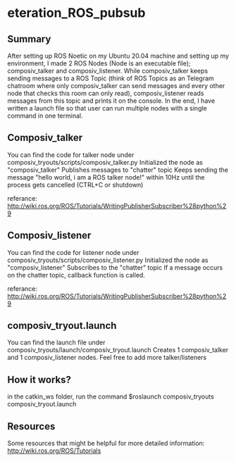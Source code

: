 # eteration_ROS_pubsub

## Summary

After setting up ROS Noetic on my Ubuntu 20.04 machine and setting up my environment, I made 2 ROS Nodes (Node is an executable file); composiv_talker and composiv_listener.
While composiv_talker keeps sending messages to a ROS Topic (think of ROS Topics as an Telegram chatroom where only composiv_talker can send messages and every other node that checks this room can only read), composiv_listener reads messages from this topic and prints it on the console.
In the end, I have written a launch file so that user can run multiple nodes with a single command in one terminal.

## Composiv_talker
You can find the code for talker node under composiv_tryouts/scripts/composiv_talker.py
Initialized the node as "composiv_talker" 
Publishes messages to "chatter" topic
Keeps sending the message "hello world, i am a ROS talker node!" within 10Hz until the process gets cancelled (CTRL+C or shutdown)

referance: http://wiki.ros.org/ROS/Tutorials/WritingPublisherSubscriber%28python%29
## Composiv_listener
You can find the code for listener node under composiv_tryouts/scripts/composiv_listener.py
Initialized the node as "composiv_listener" 
Subscribes to the "chatter" topic
If a message occurs on the chatter topic, callback function is called.

referance: http://wiki.ros.org/ROS/Tutorials/WritingPublisherSubscriber%28python%29

## composiv_tryout.launch
You can find the launch file under composiv_tryouts/launch/composiv_tryout.launch
Creates 1 composiv_talker and 1 composiv_listener nodes.
Feel free to add more talker/listeners

## How it works? 
in the catkin_ws folder, run the command $roslaunch composiv_tryouts composiv_tryout.launch

## Resources
Some resources that might be helpful for more detailed information: 
http://wiki.ros.org/ROS/Tutorials

